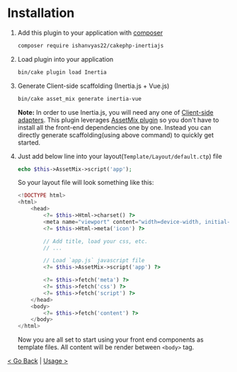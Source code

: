 # Installation

1. Add this plugin to your application with [composer](https://getcomposer.org)

    ```bash
    composer require ishanvyas22/cakephp-inertiajs
    ```

2. Load plugin into your application

    ```bash
    bin/cake plugin load Inertia
    ```

3. Generate Client-side scaffolding (Inertia.js + Vue.js)

    ```bash
    bin/cake asset_mix generate inertia-vue
    ```

    **Note:** In order to use Inertia.js, you will need any one of [Client-side adapters](https://inertiajs.com/client-side-setup). This plugin leverages [AssetMix plugin](https://github.com/ishanvyas22/asset-mix/tree/cake3) so you don't have to install all the front-end dependencies one by one. Instead you can directly generate scaffolding(using above command) to quickly get started.

4. Just add below line into your layout(`Template/Layout/default.ctp`) file

    ```php
    echo $this->AssetMix->script('app');
    ```

    So your layout file will look something like this:

    ```php
    <!DOCTYPE html>
    <html>
        <head>
            <?= $this->Html->charset() ?>
            <meta name="viewport" content="width=device-width, initial-scale=1.0, maximum-scale=1.0">
            <?= $this->Html->meta('icon') ?>

            // Add title, load your css, etc.
            // ...

            // Load `app.js` javascript file
            <?= $this->AssetMix->script('app') ?>

            <?= $this->fetch('meta') ?>
            <?= $this->fetch('css') ?>
            <?= $this->fetch('script') ?>
        </head>
        <body>
            <?= $this->fetch('content') ?>
        </body>
    </html>
    ```

    Now you are all set to start using your front end components as template files. All content will be render between `<body>` tag.

[< Go Back](README.md) | [Usage >](Usage.md)
